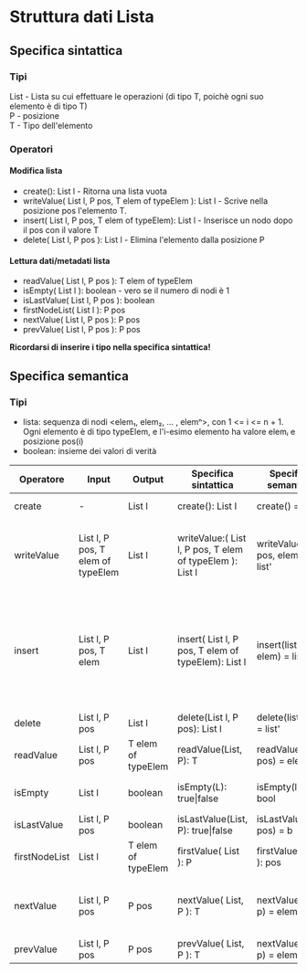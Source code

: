 # Struttura dati Lista

## Specifica sintattica

### Tipi
List - Lista su cui effettuare le operazioni (di tipo T, poichè ogni suo elemento è di tipo T)  
P - posizione  
T - Tipo dell'elemento


### Operatori
#### Modifica lista
- create(): List l - Ritorna una lista vuota
- writeValue( List l, P pos, T elem of typeElem ): List l - Scrive nella posizione pos l'elemento T.
- insert( List l, P pos, T elem of typeElem): List l - Inserisce un nodo dopo il pos con il valore T
- delete( List l, P pos ): List l - Elimina l'elemento dalla posizione P
#### Lettura dati/metadati lista
- readValue( List l, P pos ): T elem of typeElem
- isEmpty( List l ): boolean - vero se il numero di nodi è 1
- isLastValue( List l, P pos ): boolean
- firstNodeList( List l ): P pos
- nextValue( List l, P pos ): P pos
- prevValue( List l, P pos ): P pos

**Ricordarsi di inserire i tipo nella specifica sintattica!**

## Specifica semantica
### Tipi
- lista: sequenza di nodi <elem₁, elem₂, ... , elemⁿ>, con 1 <= i <= n + 1.  Ogni elemento è di tipo typeElem, e l'i-esimo elemento ha valore elemᵢ e posizione pos(i)
- boolean: insieme dei valori di verità

Operatore | Input | Output | Specifica sintattica | Specifica semantica | Pre-condizioni | Post-condizioni | Note
---------|--|--------|---------|--|--|--|--
  create | - | List l  | create(): List l | create() = l' | - | l' = lista vuota | 
 writeValue | List l, P pos, T elem of typeElem | List l | writeValue:( List l, P pos, T elem of typeElem ): List l | writeValue(list, pos, elem) = list' | - |  list' = list + elemento elem in posizione pos | 
 insert | List l, P pos, T elem | List l | insert( List l, P pos, T elem of typeElem): List l | insert(list, pos, elem) = list' | 1 <= pos <= n + 1 | list' = (1 <= pos <= n) ? <a<sub>1</sub>, a<sub>2</sub> ... a<sub>i-1</sub>, **elem**, a<sub>i+1</sub>, ... a<sub>n</sub>> : a<sub>1</sub>, a<sub>2</sub> ... a<sub>i-1</sub>, a<sub>i</sub>, a<sub>i+1</sub>, ... a<sub>n</sub>, **elem**> | 
 delete | List l, P pos | List l | delete(List l, P pos): List l | delete(list, pos) = list' | 1 <= pos <= n + 1 | - | 
readValue | List l, P pos | T elem of typeElem | readValue(List, P): T | readValue(list, pos) = elem | 1 <= pos <= n + 1 | elem = elem(i) | 
isEmpty | List l | boolean | isEmpty(L): true\|false | isEmpty(list) = bool | - | b = ( list = <> ) | Operatore equivalente a isLastValue(firstNodeList(list), list)
isLastValue | List l, P pos | boolean | isLastValue(List, P): true\|false | isLastValue(list, pos) = b | 1 <= pos <= n + 1 | b = (pos == n + 1) | 
firstNodeList | List l | T elem of typeElem | firstValue( List ): P | firstValue( list ): pos | !isEmpty(list) | pos = pos(1) | 
nextValue| List l, P pos |  P pos | nextValue( List, P ): T | nextValue(list, p) = elem | !isLastValue(list, p) && !isEmpty(list) && p = pos(i), 1 <= i <= n | elem = pos(i + 1) | 
prevValue | List l, P pos |  P pos | prevValue( List, P ): T | nextValue(list, p) = elem | p = pos(i), 1 < i <= n | elem = pos(i - 1) | 